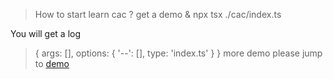 > How to start learn cac ?
> get a demo & npx tsx ./cac/index.ts

You will get a log

> { args: [], options: { '--': [], type: 'index.ts' } }
> more demo please jump to [demo](./demo.ts)
